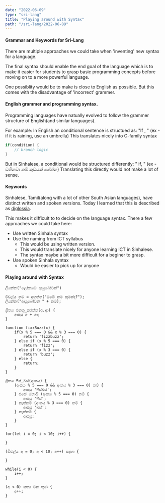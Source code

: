 ```yaml
---
date: "2022-06-09"
type: "sri-lang"
title: "Playing around with Syntax"
path: "/sri-lang/2022-06-09"
---
```

#### Grammar and Keywords for Sri-Lang

There are multiple approaches we could take when 'inventing' new syntax for a language.

The final syntax should enable the end goal of the language which is to make it easier for students to grasp basic programming concepts before moving on to a more powerful language. 

One possiblity would be to make is close to English as possible. But this comes with the disadvantage of 'incorrect' grammer. 

#### English grammer and programming syntax.

Programming languages have natually evolved to follow the grammer structure of English(and similar languages).

For example:
In English an conditional sentence is structued as: "If <conditional>, <verb> <subject>" (ex - if it is raining, use an umbrella)
This translates nicely into C-family syntax

```c
if(condition) {
    // branch logic
}
```

But in Sinhalese, a conditional would be structured differently: "<conditional> if, <subject> <verb>" (ex - වහිනවා නම් කුඩයක් ගේන්න)
Translating this directly would not make a lot of sense. 

#### Keywords

Sinhalese, Tamil(along with a lot of other South Asian languages), have distinct written and spoken versions. Today I learned that this is described as [diglossia](https://en.wikipedia.org/wiki/Diglossia).

This makes it difficult to to decide on the language syntax. There a few approaches we could take here:

- Use written Sinhala syntax
- Use the naming from ICT syllabus
    - This would be using written version.
    - This would translate nicely for anyone learning ICT in Sinhalese.
    - The syntax maybe a bit more difficult for a beginer to grasp. 
- Use spoken Sinhala syntax
    - Would be easier to pick up for anyone

#### Playing around with Syntax

```
ලියන්න("ලෝකයට ආයුබෝවන්")

විචල්ය නම = අහන්න("ඔබේ නම කුමක්ද?");
ලියන්න("ආයුබෝවන් " + නම);

ශ්‍රිතය එකතු_කරන්න(අ,ආ) {
    ආපසු අ + ආ;
}

function fixxBuzz(x) {
    if(x % 5 === 0 && x % 3 === 0) {
        return 'fizzbuzz';
    } else if (x % 5 === 0) {
        return 'fizz';
    } else if (x % 3 === 0) {
        return 'buzz';
    } else {
        return;
    }
}

ශ්‍රිතය ෆීස්_බස්(අංකය) {
    (අංකය % 5 === 0 && අංකය % 3 === 0) නම් {
        ආපසු 'ෆීස්බස්';
    } එසේ නොවී (අංකය % 5 === 0) නම් {
        ආපසු 'ෆීස්';
    } නැත්නම් (අංකය % 3 === 0) නම් {
        ආපසු 'බස්';
    } නැත්නම් {
        ආපසු;
    }
}

for(let i = 0; i < 10; i++) {

}

(විචල්ය අ = 0; අ < 10; අ++) සදහා {

}

while(i < 0) {
    i++;
}

(අ < 0) සත්‍ය වන තුරා {
    අ++;
}
```
